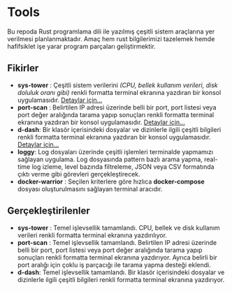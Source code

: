# Tools

Bu repoda Rust programlama dili ile yazılmış çeşitli sistem araçlarına yer verilmesi planlanmaktadır. Amaç hem rust bilgilerimizi tazelemek hemde hafifsiklet işe yarar program parçaları geliştirmektir.

## Fikirler

- **sys-tower** : Çeşitli sistem verilerini _(CPU, bellek kullanım verileri, disk doluluk oranı gibi)_ renkli formatta terminal ekranına yazdıran bir konsol uygulamasıdır. [Detaylar için...](./sys-tower/README.md)
- **port-scan** : Belirtilen IP adresi üzerinde belli bir port, port listesi veya port değer aralığında tarama yapıp sonuçları renkli formatta terminal ekranına yazdıran bir konsol uygulamasıdır. [Detaylar için...](./port-scan/README.md)
- **d-dash**: Bir klasör içerisindeki dosyalar ve dizinlerle ilgili çeşitli bilgileri renkli formatta terminal ekranına yazdıran bir konsol uygulamasıdır. [Detaylar için...](./d-dash/README.md)
- **loggy**: Log dosyaları üzerinde çeşitli işlemleri terminalde yapmamızı sağlayan uygulama. Log dosyasında pattern bazlı arama yapma, real-time log izleme, level bazında filtreleme, JSON veya CSV formatında çıktı verme gibi görevleri gerçekleştirecek.
- **docker-warrior** : Seçilen kriterlere göre hızlıca **docker-compose** dosyası oluşturulmasını sağlayan terminal aracıdır.

## Gerçekleştirilenler

- **sys-tower** : Temel işlevsellik tamamlandı. CPU, bellek ve disk kullanım verileri renkli formatta terminal ekranına yazdırılıyor.
- **port-scan** : Temel işlevsellik tamamlandı. Belirtilen IP adresi üzerinde belli bir port, port listesi veya port değer aralığında tarama yapıp sonuçları renkli formatta terminal ekranına yazdırıyor. Ayrıca belirli bir port aralığı için çoklu iş parçacığı ile tarama yapma desteği eklendi.
- **d-dash**: Temel işlevsellik tamamlandı. Bir klasör içerisindeki dosyalar ve dizinlerle ilgili çeşitli bilgileri renkli formatta terminal ekranına yazdırıyor.
